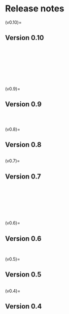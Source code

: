 # Release notes

<!-- towncrier release notes start: feature -->

(v0.10)=
## Version 0.10

<!-- towncrier release notes start: patch -->

```{include} /release-notes/0.10.8.md
```

```{include} /release-notes/0.10.7.md
```

```{include} /release-notes/0.10.6.md
```

```{include} /release-notes/0.10.5.md
```

```{include} /release-notes/0.10.4.md
```

```{include} /release-notes/0.10.3.md
```

```{include} /release-notes/0.10.2.md
```

```{include} /release-notes/0.10.1.md
```

```{include} /release-notes/0.10.0.md
```

(v0.9)=
## Version 0.9

```{include} /release-notes/0.9.2.md
```

```{include} /release-notes/0.9.1.md
```

```{include} /release-notes/0.9.0.md
```

(v0.8)=
## Version 0.8

```{include} /release-notes/0.8.0.md
```

(v0.7)=
## Version 0.7

```{include} /release-notes/0.7.8.md
```

```{include} /release-notes/0.7.7.md
```

```{include} /release-notes/0.7.6.md
```

```{include} /release-notes/0.7.5.md
```

```{include} /release-notes/0.7.4.md
```

```{include} /release-notes/0.7.3.md
```

```{include} /release-notes/0.7.2.md
```

```{include} /release-notes/0.7.0.md
```

(v0.6)=
## Version 0.6

```{include} /release-notes/0.6.x.md
```

```{include} /release-notes/0.6.0.md
```

(v0.5)=
## Version 0.5

```{include} /release-notes/0.5.0.md
```

(v0.4)=
## Version 0.4

```{include} /release-notes/0.4.0.md
```
